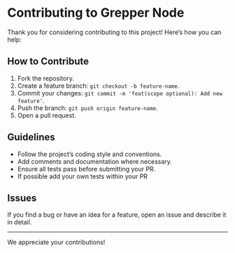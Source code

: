 # Contributing to Grepper Node

Thank you for considering contributing to this project! Here’s how you can help:

## How to Contribute
1. Fork the repository.
2. Create a feature branch: `git checkout -b feature-name`.
3. Commit your changes: `git commit -m 'feat(scope optional): Add new feature'`.
4. Push the branch: `git push origin feature-name`.
5. Open a pull request.

## Guidelines
- Follow the project’s coding style and conventions.
- Add comments and documentation where necessary.
- Ensure all tests pass before submitting your PR.
- If possible add your own tests within your PR

## Issues
If you find a bug or have an idea for a feature, open an issue and describe it in detail.

---

We appreciate your contributions!
